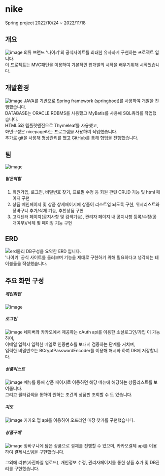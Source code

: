 # nike
Spring project
2022/10/24 ~ 2022/11/18


## 개요
![image](https://user-images.githubusercontent.com/112607474/204289075-6cf87125-189a-498c-9dec-e098c9e6443c.png)
의류 브랜드 '나이키'의 공식사이트를 최대한 유사하게 구현하는 프로젝트 입니다.  
이 프로젝트는 MVC패턴을 이용하여 기본적인 웹개발의 시작을 배우기위해 시작했습니다.  


## 개발환경
![image](https://user-images.githubusercontent.com/112607474/204293555-4a3517a5-2b5b-4bb7-8f16-66b47481da86.png)
JAVA를 기반으로 Spring framework (springboot)를 사용하여 개발을 진행했습니다.  
DATABASE는 ORACLE RDBMS를 사용했고 MyBatis를 사용해 SQL쿼리를 작업했습니다.  
HTML5와 템플릿엔진으로 Thymeleaf를 사용했고,  
화면구성은 nicepage라는 프로그램을 사용하여 작업했습니다.  
추가로 git을 사용해 형상관리를 했고 GitHub를 통해 협업을 진행했습니다.  


## 팀
![image](https://user-images.githubusercontent.com/112607474/204295490-8b16219e-47fd-4b71-a59c-904dc67d6afc.png)
##### 맡은역할
1. 회원가입, 로그인, 비밀번호 찾기, 프로필 수정 등 회원 관련 CRUD 기능 및 html 페이지 구현
2. 상품 메인페이지 및 상품 상세페이지에 상품이 리스트업 되도록 구현, 위시리스트와 장바구니 추가/삭제 기능, 추천상품 구현
3. 고객센터 페이지(공지사항 및 검색기능), 관리자 페이지 내 공지사항 등록/수정(공개여부)/삭제 및 페이징 기능 구현



## ERD
![erd물리](https://user-images.githubusercontent.com/112607474/204297003-b240155f-2678-4533-b462-2e2601c4a2ce.png)
DB구성을 요약한 ERD 입니다.  
'나이키' 공식 사이트를 둘러보며 기능을 제대로 구현하기 위해 필요하다고 생각되는 테이블들을 작성했습니다.  


## 주요 화면 구성
##### 메인화면
![image](https://user-images.githubusercontent.com/112607474/204299476-ef5d5fa9-5607-4e2a-b3e4-d2e02adc1453.png)

##### 로그인
![image](https://user-images.githubusercontent.com/112607474/204300159-51b0a83c-0e71-4775-a3a9-055b4b65da6f.png)
네이버와 카카오에서 제공하는 oAuth api를 이용한 소셜로그인/가입 이 가능하며,  
이메일 입력시 입력한 메일로 인증번호를 보내서 검증하는 단계를 거치며,  
입력한 비밀번호는 BCryptPasswordEncoder를 이용해 해시화 하여 DB에 저장합니다.  

##### 상품리스트
![image](https://user-images.githubusercontent.com/112607474/204301303-700ad8d6-8686-49a1-9949-499ef657321b.png)
메뉴를 통해 상품 페이지로 이동하면 해당 메뉴에 해당하는 상품리스트를 보여줍니다.  
그리고 필터검색을 통하여 원하는 조건의 상품만 조회할 수 도 있습니다.  

##### 지도
![image](https://user-images.githubusercontent.com/112607474/204422513-7a1f1909-9f0d-440b-8547-966b47247207.png)
카카오 맵 api를 이용하여 오프라인 매장 찾기를 구현했습니다.  

##### 상품구매
![image](https://user-images.githubusercontent.com/112607474/204302097-0d9bdafc-650a-42c7-8f20-b8031a383619.png)
장바구니에 담은 상품으로 결제를 진행할 수 있으며, 카카오결제 api를 이용하여 결제시스템을 구현했습니다.  
  
그외에 리뷰(사진파일 업로드), 개인정보 수정, 관리자페이지를 통한 상품 추가 및 DB관리를 구현했습니다.  
